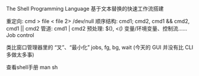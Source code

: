 The Shell Programming Language
基于文本替换的快速工作流搭建

重定向: cmd > file < file 2> /dev/null
顺序结构: cmd1; cmd2, cmd1 && cmd2, cmd1 || cmd2
管道: cmd1 | cmd2
预处理: $(), <()
变量/环境变量、控制流……
Job control

类比窗口管理器里的 “叉”、“最小化”
jobs, fg, bg, wait
(今天的 GUI 并没有比 CLI 多做太多事)

查看shell手册
man sh 